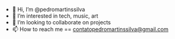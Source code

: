 - 👋 Hi, I’m @pedromartinssilva
- 👀 I’m interested in tech, music, art
- 💞️ I’m looking to collaborate on projects
- 📫 How to reach me == contatopedromartinssilva@gmail.com

<!---
pedromartinssilva/pedromartinssilva is a ✨ special ✨ repository because its `README.md` (this file) appears on your GitHub profile.
You can click the Preview link to take a look at your changes.
--->
